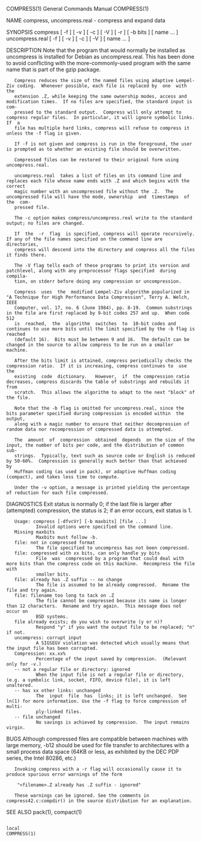 COMPRESS(1)                                                   General Commands Manual                                                  COMPRESS(1)

NAME
       compress, uncompress.real - compress and expand data

SYNOPSIS
       compress [ -f ] [ -v ] [ -c ] [ -V ] [ -r ] [ -b bits ] [ name ...  ]
       uncompress.real [ -f ] [ -v ] [ -c ] [ -V ] [ name ...  ]

DESCRIPTION
       Note  that  the  program  that would normally be installed as uncompress is installed for Debian as uncompress.real.  This has been done to
       avoid conflicting with the more-commonly-used program with the same name that is part of the gzip package.

       Compress reduces the size of the named files using adaptive Lempel-Ziv coding.  Whenever possible, each file is replaced by  one  with  the
       extension .Z, while keeping the same ownership modes, access and modification times.  If no files are specified, the standard input is com‐
       pressed to the standard output.  Compress will only attempt to compress regular files.  In particular, it will ignore symbolic links. If  a
       file has multiple hard links, compress will refuse to compress it unless the -f flag is given.

       If -f is not given and compress is run in the foreground, the user is prompted as to whether an existing file should be overwritten.

       Compressed files can be restored to their original form using uncompress.real.

       uncompress.real  takes a list of files on its command line and replaces each file whose name ends with .Z and which begins with the correct
       magic number with an uncompressed file without the .Z.  The uncompressed file will have the mode, ownership  and  timestamps  of  the  com‐
       pressed file.

       The -c option makes compress/uncompress.real write to the standard output; no files are changed.

       If  the  -r  flag  is specified, compress will operate recursively. If any of the file names specified on the command line are directories,
       compress will descend into the directory and compress all the files it finds there.

       The -V flag tells each of these programs to print its version and patchlevel, along with any preprocessor flags specified  during  compila‐
       tion, on stderr before doing any compression or uncompression.

       Compress  uses  the  modified Lempel-Ziv algorithm popularized in "A Technique for High Performance Data Compression", Terry A. Welch, IEEE
       Computer, vol. 17, no. 6 (June 1984), pp. 8-19.  Common substrings in the file are first replaced by 9-bit codes 257 and up.  When code 512
       is  reached,  the  algorithm  switches  to  10-bit codes and continues to use more bits until the limit specified by the -b flag is reached
       (default 16).  Bits must be between 9 and 16.  The default can be changed in the source to allow compress to be run on a smaller machine.

       After the bits limit is attained, compress periodically checks the compression ratio.  If it is increasing, compress continues to  use  the
       existing  code  dictionary.   However,  if  the compression ratio decreases, compress discards the table of substrings and rebuilds it from
       scratch.  This allows the algorithm to adapt to the next "block" of the file.

       Note that the -b flag is omitted for uncompress.real, since the bits parameter specified during compression is encoded within  the  output,
       along with a magic number to ensure that neither decompression of random data nor recompression of compressed data is attempted.

       The  amount  of  compression  obtained  depends  on the size of the input, the number of bits per code, and the distribution of common sub‐
       strings.  Typically, text such as source code or English is reduced by 50-60%.  Compression is generally much better than that achieved  by
       Huffman coding (as used in pack), or adaptive Huffman coding (compact), and takes less time to compute.

       Under the -v option, a message is printed yielding the percentage of reduction for each file compressed.

DIAGNOSTICS
       Exit status is normally 0; if the last file is larger after (attempted) compression, the status is 2; if an error occurs, exit status is 1.

       Usage: compress [-dfvcVr] [-b maxbits] [file ...]
               Invalid options were specified on the command line.
       Missing maxbits
               Maxbits must follow -b.
       file: not in compressed format
               The file specified to uncompress has not been compressed.
       file: compressed with xx bits, can only handle yy bits
               File  was  compressed by a program that could deal with more bits than the compress code on this machine.  Recompress the file with
               smaller bits.
       file: already has .Z suffix -- no change
               The file is assumed to be already compressed.  Rename the file and try again.
       file: filename too long to tack on .Z
               The file cannot be compressed because its name is longer than 12 characters.  Rename and try again.  This message does not occur on
               BSD systems.
       file already exists; do you wish to overwrite (y or n)?
               Respond "y" if you want the output file to be replaced; "n" if not.
       uncompress: corrupt input
               A SIGSEGV violation was detected which usually means that the input file has been corrupted.
       Compression: xx.xx%
               Percentage of the input saved by compression.  (Relevant only for -v.)
       -- not a regular file or directory: ignored
               When the input file is not a regular file or directory, (e.g. a symbolic link, socket, FIFO, device file), it is left unaltered.
       -- has xx other links: unchanged
               The  input  file  has  links; it is left unchanged.  See ln(1) for more information. Use the -f flag to force compression of multi‐
               ply-linked files.
       -- file unchanged
               No savings is achieved by compression.  The input remains virgin.

BUGS
       Although compressed files are compatible between machines with large memory, -b12 should be used for file transfer to architectures with  a
       small process data space (64KB or less, as exhibited by the DEC PDP series, the Intel 80286, etc.)

       Invoking compress with a -r flag will occasionally cause it to produce spurious error warnings of the form

        "<filename>.Z already has .Z suffix - ignored"

       These warnings can be ignored. See the comments in compress42.c:compdir() in the source distribution for an explanation.

SEE ALSO
       pack(1), compact(1)

                                                                       local                                                           COMPRESS(1)
